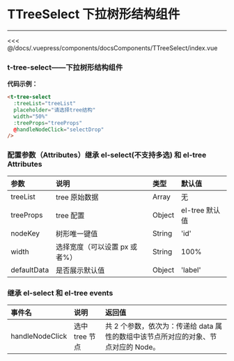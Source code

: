 # TTreeSelect 下拉树形结构组件

---

<common-code-format>
  <docsComponents-TTreeSelect-index slot="source"></docsComponents-TTreeSelect-index>
   <<< @/docs/.vuepress/components/docsComponents/TTreeSelect/index.vue
</common-code-format>

### t-tree-select——下拉树形结构组件

**代码示例：**

```html
<t-tree-select
  :treeList="treeList"
  placeholder="请选择tree结构"
  width="50%"
  :treeProps="treeProps"
  @handleNodeClick="selectDrop"
/>
```

### 配置参数（Attributes）继承 el-select(不支持多选) 和 el-tree Attributes

| 参数        | 说明                          | 类型   | 默认值         |
| :---------- | :---------------------------- | :----- | :------------- |
| treeList    | tree 原始数据                 | Array  | 无             |
| treeProps   | tree 配置                     | Object | el-tree 默认值 |
| nodeKey     | 树形唯一键值                  | String | 'id'           |
| width       | 选择宽度（可以设置 px 或者%） | String | 100%           |
| defaultData | 是否展示默认值                | Object | 'label'        |

### 继承 el-select 和 el-tree events

| 事件名          | 说明           | 返回值                                                                             |
| :-------------- | :------------- | :--------------------------------------------------------------------------------- |
| handleNodeClick | 选中 tree 节点 | 共 2 个参数，依次为：传递给 data 属性的数组中该节点所对应的对象、节点对应的 Node。 |
